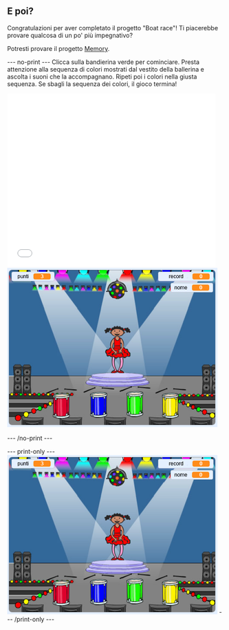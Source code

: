 ## E poi?

Congratulazioni per aver completato il progetto "Boat race"! Ti piacerebbe provare qualcosa di un po' più impegnativo?

Potresti provare il progetto [Memory](https://projects.raspberrypi.org/en/projects/memory?utm_source=pathway&utm_medium=whatnext&utm_campaign=projects).

\--- no-print \--- Clicca sulla bandierina verde per cominciare. Presta attenzione alla sequenza di colori mostrati dal vestito della ballerina e ascolta i suoni che la accompagnano. Ripeti poi i colori nella giusta sequenza. Se sbagli la sequenza dei colori, il gioco termina!

<div class="scratch-preview">
  <iframe allowtransparency="true" width="485" height="402" src="//scratch.mit.edu/projects/embed/284452634/?autostart=false" frameborder="0" allowfullscreen scrolling="no" mark="crwd-mark"></iframe> <img src="images/memory-screenshot.png" />
</div>

\--- /no-print \---

\--- print-only \--- ![screenshot of finished game](images/memory-screenshot.png) \--- /print-only \---